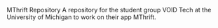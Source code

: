 MThrift Repository
A repository for the student group VOID Tech at the
University of Michigan to work on their app MThrift. 
